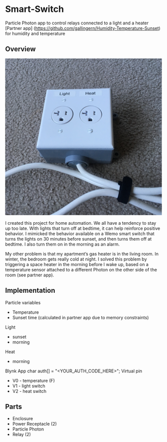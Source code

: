 # Smart-Switch

Particle Photon app to control relays connected to a light and a heater
[Partner app] (https://github.com/gallingern/Humidity-Temperature-Sunset) for humidity and temperature

## Overview

![prototype](prototype.jpg "prototype")

I created this project for home automation.  We all have a tendency to stay up too late.  With lights that turn off at bedtime, it can help reinforce positive behavior.  I mimicked the behavior available on a Wemo smart switch that turns the lights on 30 minutes before sunset, and then turns them off at bedtime.  I also turn them on in the morning as an alarm.  

My other problem is that my apartment’s gas heater is in the living room.  In winter, the bedroom gets really cold at night.  I solved this problem by triggering a space heater in the morning before I wake up, based on a temperature sensor attached to a different Photon on the other side of the room (see partner app).  

## Implementation

Particle variables
* Temperature
* Sunset time (calculated in partner app due to memory constraints)

Light
* sunset
* morning

Heat
* morning

Blynk App
char auth[] = "<YOUR_AUTH_CODE_HERE>";
Virtual pin
* V0 - temperature (F)
* V1 - light switch
* V2 - heat switch

## Parts

* Enclosure
* Power Receptacle (2)
* Particle Photon
* Relay (2)

